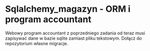 # Sqlalchemy_magazyn - ORM i program accountant

Webowy program accountant z poprzedniego zadania od teraz musi zapisywać dane w bazie sqlite zamiast pliku tekstowym.
Dołącz do repozytorium własne migracje.
